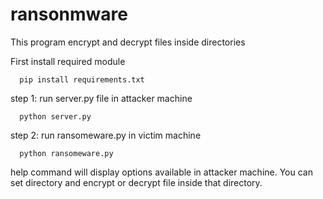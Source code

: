 # ransonmware
This program encrypt and decrypt files inside directories

First install required module

      pip install requirements.txt

step 1: run server.py file in attacker machine

      python server.py

step 2: run ransomeware.py in victim machine

      python ransomeware.py


help command will display options available in attacker machine. You can set directory and encrypt or decrypt file inside that directory.
